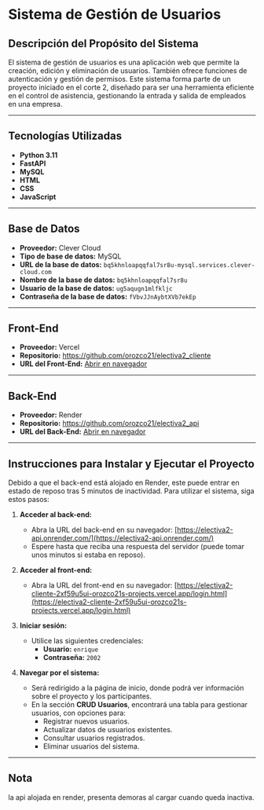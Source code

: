 # Sistema de Gestión de Usuarios

## Descripción del Propósito del Sistema
El sistema de gestión de usuarios es una aplicación web que permite la creación, edición y eliminación de usuarios. También ofrece funciones de autenticación y gestión de permisos. Este sistema forma parte de un proyecto iniciado en el corte 2, diseñado para ser una herramienta eficiente en el control de asistencia, gestionando la entrada y salida de empleados en una empresa.

---

## Tecnologías Utilizadas
- **Python 3.11**  
- **FastAPI**  
- **MySQL**  
- **HTML**  
- **CSS**  
- **JavaScript**  

---

## Base de Datos
- **Proveedor:** Clever Cloud  
- **Tipo de base de datos:** MySQL  
- **URL de la base de datos:** `bq5khnloapqqfal7sr8u-mysql.services.clever-cloud.com`  
- **Nombre de la base de datos:** `bq5khnloapqqfal7sr8u`  
- **Usuario de la base de datos:** `ug5aqugn1mlfkljc`  
- **Contraseña de la base de datos:** `fVbvJJnAybtXVb7ekEp`  

---

## Front-End
- **Proveedor:** Vercel
- **Repositorio:** https://github.com/orozco21/electiva2_cliente
- **URL del Front-End:** [Abrir en navegador](https://electiva2-cliente-2xf59u5ui-orozco21s-projects.vercel.app/login.html)  

---

## Back-End
- **Proveedor:** Render
- **Repositorio:** https://github.com/orozco21/electiva2_api
- **URL del Back-End:** [Abrir en navegador](https://electiva2-api.onrender.com/)  

---

## Instrucciones para Instalar y Ejecutar el Proyecto
Debido a que el back-end está alojado en Render, este puede entrar en estado de reposo tras 5 minutos de inactividad. Para utilizar el sistema, siga estos pasos:  

1. **Acceder al back-end:**  
   - Abra la URL del back-end en su navegador: [https://electiva2-api.onrender.com/](https://electiva2-api.onrender.com/)  
   - Espere hasta que reciba una respuesta del servidor (puede tomar unos minutos si estaba en reposo).  

2. **Acceder al front-end:**  
   - Abra la URL del front-end en su navegador: [https://electiva2-cliente-2xf59u5ui-orozco21s-projects.vercel.app/login.html](https://electiva2-cliente-2xf59u5ui-orozco21s-projects.vercel.app/login.html)  

3. **Iniciar sesión:**  
   - Utilice las siguientes credenciales:  
     - **Usuario:** `enrique`  
     - **Contraseña:** `2002`  

4. **Navegar por el sistema:**  
   - Será redirigido a la página de inicio, donde podrá ver información sobre el proyecto y los participantes.  
   - En la sección **CRUD Usuarios**, encontrará una tabla para gestionar usuarios, con opciones para:  
     - Registrar nuevos usuarios.  
     - Actualizar datos de usuarios existentes.  
     - Consultar usuarios registrados.  
     - Eliminar usuarios del sistema.  

---

## Nota  
la api alojada en render, presenta demoras al cargar cuando queda inactiva.


